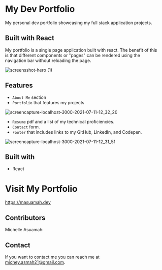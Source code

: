 # My Dev Portfolio

My personal dev portfolio showcasing my full stack application projects.  

## Built with React
My portfolio is a single page application built with react. The benefit of this is that different components or "pages" can be rendered using the navigation bar without reloading the page.

![screensshot-hero (1)](https://user-images.githubusercontent.com/77217156/125828225-f5e5ffe0-7d15-492e-9493-e266b85fbd99.png)


## Features
* `About Me` section
* `Portfolio` that features my projects

![screencapture-localhost-3000-2021-07-11-12_32_20](https://user-images.githubusercontent.com/77217156/125207996-e8c51c80-e25d-11eb-957a-973fa89865bd.png)

* `Resume` pdf and a list of my technical proficiencies.
* `Contact` form.
* `Footer` that includes links to my GitHub, LinkedIn, and Codepen.

![screencapture-localhost-3000-2021-07-11-12_31_51](https://user-images.githubusercontent.com/77217156/125207984-dd71f100-e25d-11eb-88a9-bedcda1ce4f3.png)

## Built with 
* React

# Visit My Portfolio
https://masuamah.dev

## Contributors
Michelle Asuamah

## Contact
If you want to contact me you can reach me at michey.asmah21@gmail.com.
